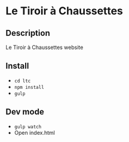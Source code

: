 # Le Tiroir à Chaussettes

## Description

Le Tiroir à Chaussettes website

## Install

* `cd ltc`
* `npm install`
* `gulp`

## Dev mode

* `gulp watch`
* Open index.html
